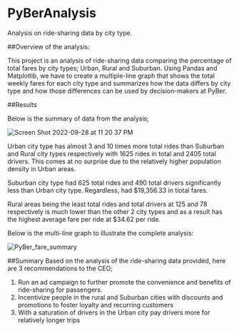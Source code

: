 # PyBerAnalysis
Analysis on ride-sharing data by city type.

##Overview of the analysis:

This project is an analysis of ride-sharing data comparing the percentage of total fares by city types; Urban, Rural and Suburban. Using Pandas and Matplotlib, we have to create a multiple-line graph that shows the total weekly fares for each city type and summarizes how the data differs by city type and how those differences can be used by decision-makers at PyBer.

##Results

Below is the summary of data from the analysis;


![Screen Shot 2022-09-28 at 11 20 37 PM](https://user-images.githubusercontent.com/111805716/192931297-3cab8214-3c49-4164-bf0a-bc369f16d431.png)

Urban city type has almost 3 and 10 times more total rides than Suburban and Rural city types respectively with 1625 rides in total and 2405 total drivers. This comes at no surprise due to the relatively higher population density in Urban areas.

Suburban city type had 625 total rides and 490 total drivers significantly less than Urban city type. Regardless, had $19,356.33 in tiotal fares.

Rural areas being the least total rides and total drivers at 125 and 78 respectively is much lower than the other 2 city types and as a result has the highest average fare per ride at $34.62 per ride.

Below is the multi-line graph to illustrate the complete analysis:


![PyBer_fare_summary](https://user-images.githubusercontent.com/111805716/192932880-7ea8f420-9d28-4351-a210-4a29ef071317.png)


##Summary
Based on the analysis of the ride-sharing data provided, here are 3 recommendations to the CEO;
 1. Run an ad campaign to further promote the convenience and benefits of ride-sharing for passengers.
 2. Incentivize people in the rural and Suburban cities with discounts and promotions to foster loyalty and recurring customers
 3. With a saturation of drivers in the Urban city pay drivers more for relatively longer trips

